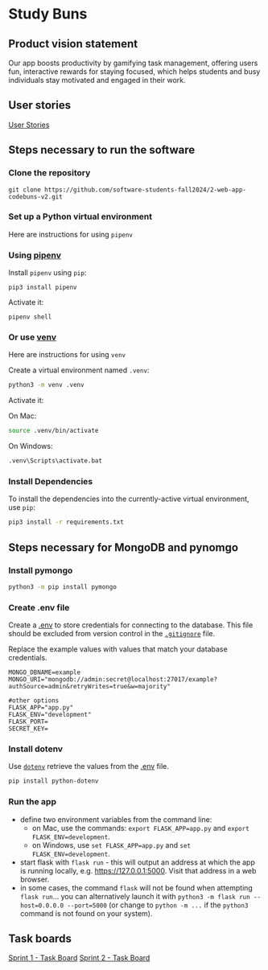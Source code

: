 # Study Buns

## Product vision statement

Our app boosts productivity by gamifying task management, offering users fun, interactive rewards for staying focused, which helps students and busy individuals stay motivated and engaged in their work.

## User stories

[User Stories](https://github.com/software-students-fall2024/2-web-app-codebuns-v2/issues)

## Steps necessary to run the software

### Clone the repository

```
git clone https://github.com/software-students-fall2024/2-web-app-codebuns-v2.git
```

### Set up a Python virtual environment

Here are instructions for using `pipenv`

### Using [pipenv](https://pypi.org/project/pipenv/)

Install `pipenv` using `pip`:

```
pip3 install pipenv
```

Activate it:

```
pipenv shell
```

### Or use [venv](https://docs.python.org/3/library/venv.html)

Here are instructions for using `venv`

Create a virtual environment named `.venv`:

```bash
python3 -m venv .venv
```

Activate it:

On Mac:

```bash
source .venv/bin/activate
```

On Windows:

```bash
.venv\Scripts\activate.bat
```

### Install Dependencies

To install the dependencies into the currently-active virtual environment, use `pip`:

```bash
pip3 install -r requirements.txt
```

## Steps necessary for MongoDB and pynomgo

### Install pymongo

```bash
python3 -m pip install pymongo
```

### Create .env file

Create a [.env](https://knowledge.kitchen/content/courses/software-engineering/slides/flask-pymongo/#combined) to store credentials for connecting to the database. This file should be excluded from version control in the [`.gitignore`](.gitignore) file.

Replace the example values with values that match your database credentials.

```
MONGO_DBNAME=example
MONGO_URI="mongodb://admin:secret@localhost:27017/example?authSource=admin&retryWrites=true&w=majority"

#other options
FLASK_APP="app.py"
FLASK_ENV="development"
FLASK_PORT=
SECRET_KEY=
```

### Install dotenv

Use [`dotenv`](https://pypi.org/project/python-dotenv/) retrieve the values from the [.env](https://knowledge.kitchen/content/courses/software-engineering/slides/flask-pymongo/#combined) file.

```bash
pip install python-dotenv
```

### Run the app

- define two environment variables from the command line:
  - on Mac, use the commands: `export FLASK_APP=app.py` and `export FLASK_ENV=development`.
  - on Windows, use `set FLASK_APP=app.py` and `set FLASK_ENV=development`.
- start flask with `flask run` - this will output an address at which the app is running locally, e.g. https://127.0.0.1:5000. Visit that address in a web browser.
- in some cases, the command `flask` will not be found when attempting `flask run`... you can alternatively launch it with `python3 -m flask run --host=0.0.0.0 --port=5000` (or change to `python -m ...` if the `python3` command is not found on your system).

## Task boards

[Sprint 1 - Task Board](https://github.com/orgs/software-students-fall2024/projects/43)
[Sprint 2 - Task Board](https://github.com/orgs/software-students-fall2024/projects/90/views/1)
